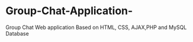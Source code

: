 # Group-Chat-Application-
Group Chat Web application Based on HTML, CSS, AJAX,PHP and MySQL Database
